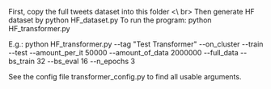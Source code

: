 First, copy the full tweets dataset into this folder <\ br>
Then generate HF dataset by python HF_dataset.py
To run the program: python HF_transformer.py

E.g.: python HF_transformer.py --tag "Test Transformer" --on_cluster --train --test --amount_per_it 50000 --amount_of_data 2000000 --full_data --bs_train 32 --bs_eval 16 --n_epochs 3

See the config file transformer_config.py to find all usable arguments.

